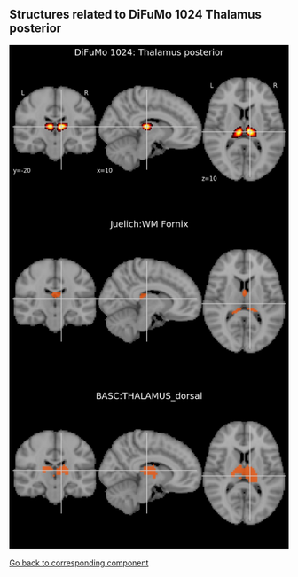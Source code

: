 


## Structures related to DiFuMo 1024 Thalamus posterior

![95](95.jpg "Structures related to DiFuMo 1024 Thalamus posterior")

[Go back to corresponding component](https://parietal-inria.github.io/DiFuMo/1024/html/95.html)